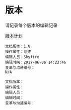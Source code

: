 # 版本

请记录每个版本的编辑记录

版本计划

```
文档版本：1.0
操作属性：创建
编辑人员：Skyfire
编辑时间：2017-06-06 14:23:46
变革与沟通编号：
N/A
```

```
文档版本：
操作属性：
编辑人员：
编辑时间：
变革与沟通编号：
```



